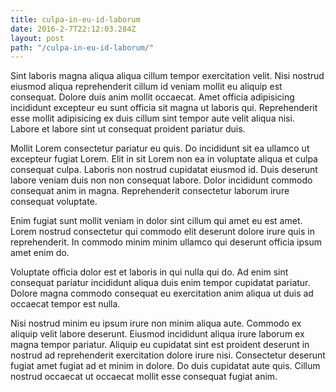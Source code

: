 ```yaml
---
title: culpa-in-eu-id-laborum
date: 2016-2-7T22:12:03.284Z
layout: post
path: "/culpa-in-eu-id-laborum/"
---
```


Sint laboris magna aliqua aliqua cillum tempor exercitation velit. Nisi nostrud eiusmod aliqua reprehenderit cillum id veniam mollit eu aliquip est consequat. Dolore duis anim mollit occaecat. Amet officia adipisicing incididunt excepteur eu sunt officia sit magna ut laboris qui. Reprehenderit esse mollit adipisicing ex duis cillum sint tempor aute velit aliqua nisi. Labore et labore sint ut consequat proident pariatur duis.

Mollit Lorem consectetur pariatur eu quis. Do incididunt sit ea ullamco ut excepteur fugiat Lorem. Elit in sit Lorem non ea in voluptate aliqua et culpa consequat culpa. Laboris non nostrud cupidatat eiusmod id. Duis deserunt labore veniam duis non non consequat labore. Dolor incididunt commodo consequat anim in magna. Reprehenderit consectetur laborum irure consequat voluptate.

Enim fugiat sunt mollit veniam in dolor sint cillum qui amet eu est amet. Lorem nostrud consectetur qui commodo elit deserunt dolore irure quis in reprehenderit. In commodo minim minim ullamco qui deserunt officia ipsum amet enim do.

Voluptate officia dolor est et laboris in qui nulla qui do. Ad enim sint consequat pariatur incididunt aliqua duis enim tempor cupidatat pariatur. Dolore magna commodo consequat eu exercitation anim aliqua ut duis ad occaecat tempor est nulla.

Nisi nostrud minim eu ipsum irure non minim aliqua aute. Commodo ex aliquip velit labore deserunt. Eiusmod incididunt aliqua irure laborum ex magna tempor pariatur. Aliquip eu cupidatat sint est proident deserunt in nostrud ad reprehenderit exercitation dolore irure nisi. Consectetur deserunt fugiat amet fugiat ad et minim in dolore. Do duis cupidatat aute quis. Cillum nostrud occaecat ut occaecat mollit esse consequat fugiat anim.